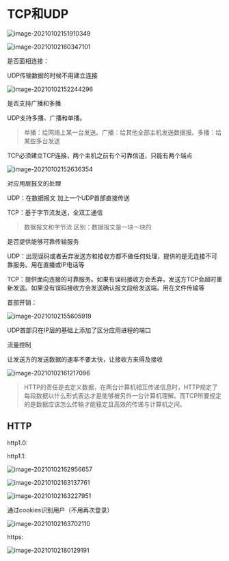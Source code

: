 # TCP和UDP

![image-20210102151910349](.\image-20210102151910349.png)



![image-20210102160347101](.\image-20210102160347101.png)



是否面相连接：

UDP传输数据的时候不用建立连接

![image-20210102152244296](.\image-20210102152244296.png)





是否支持广播和多播

UDP支持多播、广播和单播。

> 单播：给网络上某一台发送。广播：给其他全部主机发送数据报。多播：给某些多台发送

TCP必须建立TCP连接，两个主机之前有个可靠信道，只能有两个端点

![image-20210102152636354](.\image-20210102152636354.png)







对应用层报文的处理

UDP：在数据报文 加上一个UDP首部直接传送

TCP：基于字节流发送，全双工通信

> 数据报文和字节流 区别：数据报文是一块一块的

是否提供能够可靠传输服务

UDP：出现误码或者丢弃发送方和接收方都不做任何处理，提供的是无连接不可靠服务。用在直播或IP电话等

TCP：提供面向连接的可靠服务。如果有误码接收方会丢弃，发送方TCP会超时重新发送。如果没有误码接收方会发送确认报文段给发送端。用在文件传输等



首部开销：

![image-20210102155605919](.\image-20210102155605919.png)

UDP首部只在IP层的基础上添加了区分应用进程的端口



流量控制

让发送方的发送数据的速率不要太快，让接收方来得及接收

![image-20210102161217096](.\image-20210102161217096.png)



>
>
>HTTP的责任是去定义数据，在两台计算机相互传递信息时，HTTP规定了每段数据以什么形式表达才是能够被另外一台计算机理解。而TCP所要规定的是数据应该怎么传输才能稳定且高效的传递与计算机之间。



## HTTP

 http1.0:

http1.1:

![image-20210102162956657](.\image-20210102162956657.png)



![image-20210102163137761](.\image-20210102163137761.png)

![image-20210102163227951](.\image-20210102163227951.png)



通过cookies识别用户（不用再次登录）

![image-20210102163702110](.\image-20210102163702110.png)





https:

![image-20210102180129191](.\image-20210102180129191.png)

